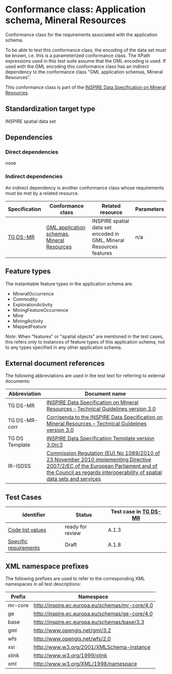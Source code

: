 # Conformance class: Application schema, Mineral Resources

Conformance class for the requirements associated with the application schema. 

To be able to test this conformance class, the encoding of the data set must be known, i.e. this is a parameterized conformance class. The XPath expressions used in this test suite assume that the GML encoding is used. If used with the GML encoding this conformance class has an indirect dependency to the conformance class "GML application schemas, Mineral Resources".

This conformance class is part of the [INSPIRE Data Specification on Mineral Resources](../README.md).

## Standardization target type

INSPIRE spatial data set

## Dependencies

### Direct dependencies

none

### Indirect dependencies

An indirect dependency is another conformance class whose requirements must be met by a related resource.

| Specification | Conformance class | Related resource | Parameters |
| ------------- | ----------------- | ---------------- | ---------- |
| [TG DS-MR](./README.md#ref_TG_DS_MR) | [GML application schemas, Mineral Resources](../mr-gml/README.md) | INSPIRE spatial data set encoded in GML, Mineral Resources features | n/a |
 
## Feature types <a name="feature-types"></a>

The instantiable feature types in the application schema are:

* MineralOccurrence
* Commodity
* ExplorationActivity
* MiningFeatureOccurrence
* Mine
* MiningActivity
* MappedFeature

*Note*: When "features" or "spatial objects" are mentioned in the test cases, this refers only to instances of feature types of this application schema, not to any types specified in any other application schema.

## External document references

The following abbreviations are used in the test text for referring to external documents:

Abbreviation                     | Document name
-------------------------------- | --------------------------------------------------
TG DS-MR <a name="ref_TG_DS_MR"></a>   | [INSPIRE Data Specification on Mineral Resources – Technical Guidelines version 3.0](http://inspire.ec.europa.eu/documents/Data_Specifications/INSPIRE_DataSpecification_MR_v3.0.pdf)
TG DS-MR-corr <a name="ref_TG_DS_MR_corr"></a>   | [Corrigenda to the INSPIRE Data Specification on Mineral Resources – Technical Guidelines version 3.0](https://inspire.ec.europa.eu/file/1617/download?token=nd5mOiE6)
TG DS Template <a name="ref_TG_DS_tmpl"></a>   | [INSPIRE Data Specification Template version 3.0rc3](http://inspire.jrc.ec.europa.eu/documents/Data_Specifications/INSPIRE_DataSpecification_Template_v3.0rc3.pdf)
IR-ISDSS <a name="ref_IR-ISDSS"></a>   | [Commission Regulation (EU) No 1089/2010 of 23 November 2010 implementing Directive 2007/2/EC of the European Parliament and of the Council as regards interoperability of spatial data sets and services](https://eur-lex.europa.eu/eli/reg/2010/1089/2014-12-31)

## Test Cases

| Identifier                                                        | Status   | Test case in [TG DS-MR](#ref_TG_DS_MR)  |
| ----------------------------------------------------------------- | -------- | ------------ |
| [Code list values](./code-list-values.md)  | ready for review  | A.1.3  |
| [Specific requirements](./specific-req.md)  | Draft  | A.1.8  |


## XML namespace prefixes <a name="namespaces"></a>

The following prefixes are used to refer to the corresponding XML namespaces in all test descriptions:

Prefix         | Namespace
-------------- | -------------------------------------------------
mr-core        | http://inspire.ec.europa.eu/schemas/mr-core/4.0
ge             | http://inspire.ec.europa.eu/schemas/ge-core/4.0
base           | http://inspire.ec.europa.eu/schemas/base/3.3
gml            | http://www.opengis.net/gml/3.2
wfs            | http://www.opengis.net/wfs/2.0
xsi            | http://www.w3.org/2001/XMLSchema-instance
xlink          | http://www.w3.org/1999/xlink
xml            | http://www.w3.org/XML/1998/namespace
